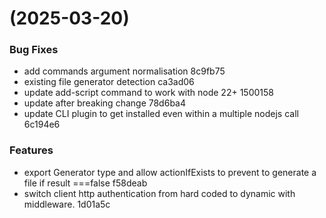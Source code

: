 #  (2025-03-20)


### Bug Fixes

* add commands argument normalisation 8c9fb75
* existing file generator detection ca3ad06
* update add-script command to work with node 22+ 1500158
* update after breaking change 78d6ba4
* update CLI plugin to get installed even within a multiple nodejs call 6c194e6


### Features

* export Generator type and allow actionIfExists to prevent to generate a file if result ===false f58deab
* switch client http authentication from hard coded to dynamic with middleware. 1d01a5c



